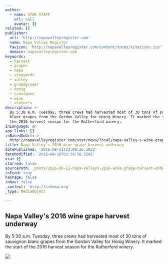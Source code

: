 ```yaml
---
author:
  - name: STAR STAFF
    url: null
    avatar: {}
related: []
publisher:
  url: 'http://napavalleyregister.com'
  name: Napa Valley Register
  favicon: 'http://napavalleyregister.com/content/tncms/site/icon.ico'
  domain: napavalleyregister.com
keywords:
  - harvest
  - grapes
  - napa
  - vineyards
  - valley
  - grapegrower
  - honig
  - sauvignon
  - wine
  - vintners
description: >-
  By 5:30 a.m. Tuesday, three crews had harvested most of 30 tons of sauvignon
  blanc grapes from the Gordon Valley for Honig Winery. It marked the start of
  the 2016 harvest season for the Rutherford winery.
inLanguage: en
app_links: []
isBasedOnUrl: >-
  http://napavalleyregister.com/star/news/local/napa-valley-s-wine-grape-harvest-underway/article_ae59f37f-3e7e-595c-8025-5c52b36831f0.html
title: Napa Valley's 2016 wine grape harvest underway
datePublished: '2016-08-11T23:08:26.103Z'
dateModified: '2016-08-10T01:39:50.528Z'
via: {}
starred: false
sourcePath: _posts/2016-08-11-napa-valleys-2016-wine-grape-harvest-underway.md
inFeed: true
hasPage: false
inNav: false
_context: 'http://schema.org'
_type: MediaObject

---
```

<article style=""><h1>Napa Valley's 2016 wine grape harvest underway</h1><p>By 5:30 a.m. Tuesday, three crews had harvested most of 30 tons of sauvignon blanc grapes from the Gordon Valley for Honig Winery. It marked the start of the 2016 harvest season for the Rutherford winery.</p><img src="http://bloximages.chicago2.vip.townnews.com/napavalleyregister.com/content/tncms/assets/v3/editorial/7/46/746b5984-f8e9-5d81-879c-356bcf5c7418/57aa3eb5acd28.image.jpg?crop=515%2C290%2C348%2C216&amp;resize=515%2C290&amp;order=crop%2Cresize" /></article>